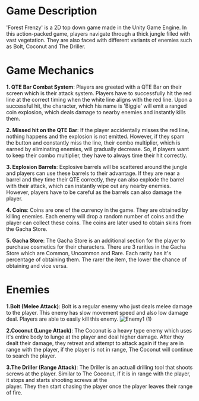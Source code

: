 # Game Description
'Forest Frenzy' is a 2D top down game made in the Unity Game Engine. In this action-packed game, players navigate through a thick jungle filled with vast vegetation. They are also faced with different variants
of enemies such as Bolt, Coconut and The Driller. 

# Game Mechanics
**1. QTE Bar Combat System**: Players are greeted with a QTE Bar on their screen which is their attack system. Players have to successfully hit the red line at the correct timing when the white line aligns with the 
                              red line. Upon a successful hit, the character, which his name is 'Biggie' will emit a ranged coin explosion, which deals damage to nearby enemies and instantly kills them.

**2. Missed hit on the QTE Bar**: If the player accidentally misses the red line, nothing happens and the explosion is not emitted. However, if they spam the button and constantly miss the line, their combo 
                                  multiplier, which is earned by eliminating enemies, will gradually decrease. So, if players want to keep their combo multiplier, they have to always time their hit correctly.

**3. Explosion Barrels**: Explosive barrels will be scattered around the jungle and players can use these barrels to their advantage. If they are near a barrel and they time their QTE correctly, they can also 
                          explode the barrel with their attack, which can instantly wipe out any nearby enemies. However, players have to be careful as the barrels can also damage the player.

**4. Coins**: Coins are one of the currency in the game. They are obtained by killing enemies. Each enemy will drop a random number of coins and the player can collect these coins. The coins are later used to obtain
              skins from the Gacha Store.

**5. Gacha Store**: The Gacha Store is an additional section for the player to purchase cosmetics for their characters. There are 3 rarities in the Gacha Store which are Common, Uncommon and Rare. Each rarity has 
                    it's percentage of obtaining them. The rarer the item, the lower the chance of obtaining and vice versa.

# Enemies

**1.Bolt (Melee Attack)**: Bolt is a regular enemy who just deals melee damage to the player. This enemy has slow movement speed and also low damage deal. Players are able to easily kill this enemy.
![Enemy1 (1)](https://github.com/user-attachments/assets/a1d25da9-8cc1-46ed-8115-2d5ca236af00)


**2.Coconut (Lunge Attack)**: The Coconut is a heavy type enemy which uses it's entire body to lunge at the player and deal higher damage. After they dealt their damage, they retreat and attempt to attack again
                              if they are in range with the player, if the player is not in range, The Coconut will continue to search the player.

**3.The Driller (Range Attack)**: The Driller is an actuall drilling tool that shoots screws at the player. Similar to The Coconut, if it is in range with the player, it stops and starts shooting screws at the     
                                  player. They then start chasing the player once the player leaves their range of fire.
